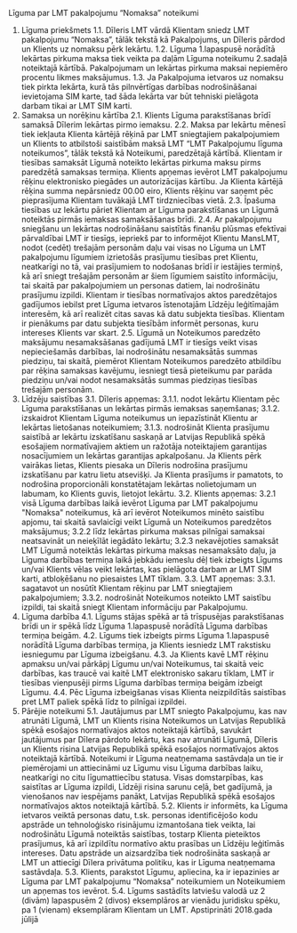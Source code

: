 Līguma par LMT pakalpojumu “Nomaksa” noteikumi
1. Līguma priekšmets
1.1. Dīleris LMT vārdā Klientam sniedz LMT pakalpojumu “Nomaksa”, tālāk tekstā kā Pakalpojums, un Dīleris pārdod un Klients uz nomaksu pērk
Iekārtu.
1.2. Līguma 1.lapaspusē norādītā Iekārtas pirkuma maksa tiek veikta pa daļām Līguma noteikumu 2.sadaļā noteiktajā kārtībā. Pakalpojumam
un Iekārtas pirkuma maksai nepiemēro procentu likmes maksājumus.
1.3. Ja Pakalpojuma ietvaros uz nomaksu tiek pirkta Iekārta, kurā tās pilnvērtīgas darbības nodrošināšanai ievietojama SIM karte, tad šāda
Iekārta var būt tehniski pielāgota darbam tikai ar LMT SIM karti.
2. Samaksa un norēķinu kārtība
2.1. Klients Līguma parakstīšanas brīdī samaksā Dīlerim Iekārtas pirmo iemaksu.
2.2. Maksa par Iekārtu mēnesī tiek iekļauta Klienta kārtējā rēķinā par LMT sniegtajiem pakalpojumiem un Klients to atbilstoši saistībām maksā
LMT “LMT Pakalpojumu līguma noteikumos”, tālāk tekstā kā Noteikumi, paredzētajā kārtībā. Klientam ir tiesības samaksāt Līgumā noteikto
Iekārtas pirkuma maksu pirms paredzētā samaksas termiņa. Klients apņemas ievērot LMT pakalpojumu rēķinu elektronisko piegādes un
autorizācijas kārtību. Ja Klienta kārtējā rēķina summa nepārsniedz 00.00 eiro, Klients rēķinu var saņemt pēc pieprasījuma Klientam tuvākajā
LMT tirdzniecības vietā.
2.3. Īpašuma tiesības uz Iekārtu pāriet Klientam ar Līguma parakstīšanas un Līgumā noteiktās pirmās iemaksas samaksāšanas brīdi.
2.4. Ar pakalpojumu sniegšanu un Iekārtas nodrošināšanu saistītās finanšu plūsmas efektīvai pārvaldībai LMT ir tiesīgs, iepriekš par to informējot
Klientu MansLMT, nodot (cedēt) trešajām personām daļu vai visas no Līguma un LMT pakalpojumu līgumiem izrietošās prasījumu tiesības
pret Klientu, neatkarīgi no tā, vai prasījumiem to nodošanas brīdī ir iestājies termiņš, kā arī sniegt trešajām personām ar šiem līgumiem
saistīto informāciju, tai skaitā par pakalpojumiem un personas datiem, lai nodrošinātu prasījumu izpildi. Klientam ir tiesības normatīvajos
aktos paredzētajos gadījumos iebilst pret Līguma ietvaros īstenotajām Līdzēju leģitīmajām interesēm, kā arī realizēt citas savas kā datu
subjekta tiesības. Klientam ir pienākums par datu subjekta tiesībām informēt personas, kuru intereses Klients var skart.
2.5. Līgumā un Noteikumos paredzēto maksājumu nesamaksāšanas gadījumā LMT ir tiesīgs veikt visas nepieciešamās darbības, lai nodrošinātu
nesamaksātās summas piedziņu, tai skaitā, piemērot Klientam Noteikumos paredzēto atbildību par rēķina samaksas kavējumu, iesniegt
tiesā pieteikumu par parāda piedziņu un/vai nodot nesamaksātās summas piedziņas tiesības trešajām personām.
3. Līdzēju saistības
3.1. Dīleris apņemas:
3.1.1. nodot Iekārtu Klientam pēc Līguma parakstīšanas un Iekārtas pirmās iemaksas saņemšanas;
3.1.2. izskaidrot Klientam Līguma noteikumus un iepazīstināt Klientu ar Iekārtas lietošanas noteikumiem;
3.1.3. nodrošināt Klienta prasījumu saistībā ar Iekārtu izskatīšanu saskaņā ar Latvijas Republikā spēkā esošajiem normatīvajiem aktiem un
ražotāja noteiktajiem garantijas nosacījumiem un Iekārtas garantijas apkalpošanu. Ja Klients pērk vairākas lietas, Klients piesaka un Dīleris
nodrošina prasījumu izskatīšanu par katru lietu atsevišķi. Ja Klienta prasījums ir pamatots, to nodrošina proporcionāli konstatētajam
Iekārtas nolietojumam un labumam, ko Klients guvis, lietojot Iekārtu.
3.2. Klients apņemas:
3.2.1 visā Līguma darbības laikā ievērot Līguma par LMT pakalpojumu "Nomaksa" noteikumus, kā arī ievērot Noteikumos minēto saistību apjomu,
tai skaitā savlaicīgi veikt Līgumā un Noteikumos paredzētos maksājumus;
3.2.2 līdz Iekārtas pirkuma maksas pilnīgai samaksai neatsavināt un neieķīlāt iegādāto Iekārtu;
3.2.3 nekavējoties samaksāt LMT Līgumā noteiktās Iekārtas pirkuma maksas nesamaksāto daļu, ja Līguma darbības termiņa laikā jebkādu
iemeslu dēļ tiek izbeigts Līgums un/vai Klients vēlas veikt Iekārtas, kas pielāgota darbam ar LMT SIM karti, atbloķēšanu no piesaistes LMT
tīklam.
3.3. LMT apņemas:
3.3.1. sagatavot un nosūtīt Klientam rēķinu par LMT sniegtajiem pakalpojumiem;
3.3.2. nodrošināt Noteikumos noteikto LMT saistību izpildi, tai skaitā sniegt Klientam informāciju par Pakalpojumu.
4. Līguma darbība
4.1. Līgums stājas spēkā ar tā trīspusējas parakstīšanas brīdi un ir spēkā līdz Līguma 1.lapaspusē norādītā Līguma darbības termiņa beigām.
4.2. Līgums tiek izbeigts pirms Līguma 1.lapaspusē norādītā Līguma darbības termiņa, ja Klients iesniedz LMT rakstisku iesniegumu par Līguma
izbeigšanu.
4.3. Ja Klients kavē LMT rēķinu apmaksu un/vai pārkāpj Līgumu un/vai Noteikumus, tai skaitā veic darbības, kas traucē vai kaitē LMT elektronisko
sakaru tīklam, LMT ir tiesības vienpusēji pirms Līguma darbības termiņa beigām izbeigt Līgumu.
4.4. Pēc Līguma izbeigšanas visas Klienta neizpildītās saistības pret LMT paliek spēkā līdz to pilnīgai izpildei.
5. Pārējie noteikumi
5.1. Jautājumus par LMT sniegto Pakalpojumu, kas nav atrunāti Līgumā, LMT un Klients risina Noteikumos un Latvijas Republikā spēkā esošajos
normatīvajos aktos noteiktajā kārtībā, savukārt jautājumus par Dīlera pārdoto Iekārtu, kas nav atrunāti Līgumā, Dīleris un Klients risina
Latvijas Republikā spēkā esošajos normatīvajos aktos noteiktajā kārtībā. Noteikumi ir Līguma neatņemama sastāvdaļa un tie ir piemērojami
un attiecināmi uz Līgumu visu Līguma darbības laiku, neatkarīgi no citu līgumattiecību statusa. Visas domstarpības, kas saistītas ar Līguma
izpildi, Līdzēji risina sarunu ceļā, bet gadījumā, ja vienošanos nav iespējams panākt, Latvijas Republikā spēkā esošajos normatīvajos aktos
noteiktajā kārtībā.
5.2. Klients ir informēts, ka Līguma ietvaros veiktā personas datu, t.sk. personas identificējošo kodu apstrāde un tehnoloģisko risinājumu
izmantošana tiek veikta, lai nodrošinātu Līgumā noteiktās saistības, tostarp Klienta pieteiktos prasījumus, kā arī izpildītu normatīvo aktu
prasības un Līdzēju leģitīmās intereses. Datu apstrāde un aizsardzība tiek nodrošināta saskaņā ar LMT un attiecīgi Dīlera privātuma politiku,
kas ir Līguma neatņemama sastāvdaļa.
5.3. Klients, parakstot Līgumu, apliecina, ka ir iepazinies ar Līguma par LMT pakalpojumu “Nomaksa” noteikumiem un Noteikumiem un apņemas
tos ievērot.
5.4. Līgums sastādīts latviešu valodā uz 2 (divām) lapaspusēm 2 (divos) eksemplāros ar vienādu juridisku spēku, pa 1 (vienam) eksemplāram
Klientam un LMT.
Apstiprināti 2018.gada jūlijā
